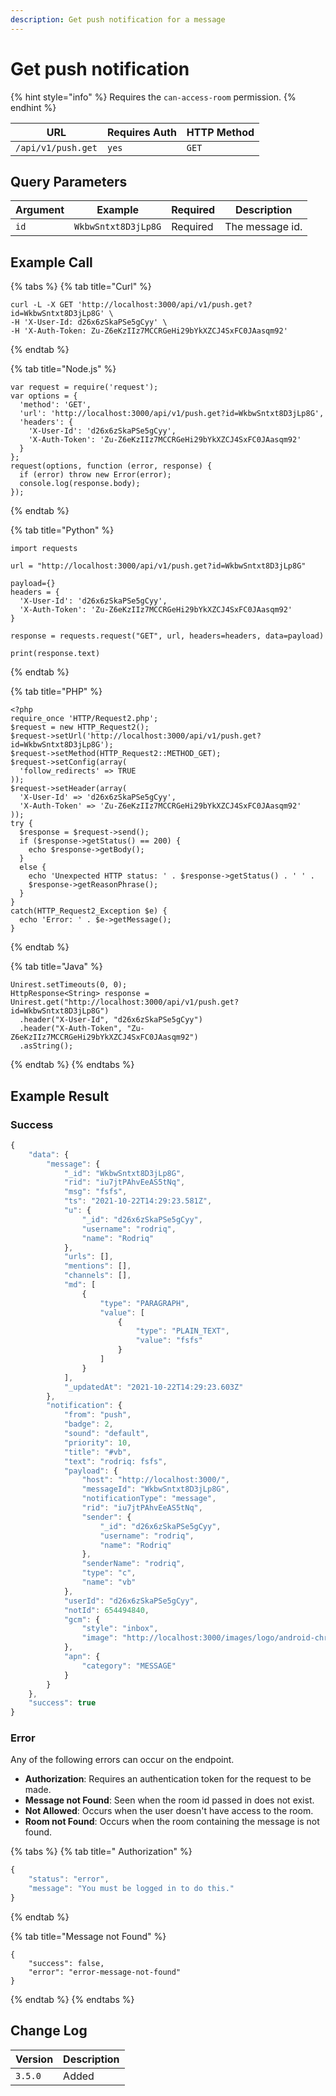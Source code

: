 ```yaml
---
description: Get push notification for a message
---
```


# Get push notification

{% hint style="info" %}
Requires the `can-access-room` permission.
{% endhint %}

| URL                | Requires Auth | HTTP Method |
| ------------------ | ------------- | ----------- |
| `/api/v1/push.get` | `yes`         | `GET`       |

## Query Parameters

| Argument | Example             | Required | Description     |
| -------- | ------------------- | -------- | --------------- |
| `id`     | `WkbwSntxt8D3jLp8G` | Required | The message id. |

## Example Call

{% tabs %}
{% tab title="Curl" %}
```
curl -L -X GET 'http://localhost:3000/api/v1/push.get?id=WkbwSntxt8D3jLp8G' \
-H 'X-User-Id: d26x6zSkaPSe5gCyy' \
-H 'X-Auth-Token: Zu-Z6eKzIIz7MCCRGeHi29bYkXZCJ4SxFC0JAasqm92'
```
{% endtab %}

{% tab title="Node.js" %}
```
var request = require('request');
var options = {
  'method': 'GET',
  'url': 'http://localhost:3000/api/v1/push.get?id=WkbwSntxt8D3jLp8G',
  'headers': {
    'X-User-Id': 'd26x6zSkaPSe5gCyy',
    'X-Auth-Token': 'Zu-Z6eKzIIz7MCCRGeHi29bYkXZCJ4SxFC0JAasqm92'
  }
};
request(options, function (error, response) {
  if (error) throw new Error(error);
  console.log(response.body);
});

```
{% endtab %}

{% tab title="Python" %}
```
import requests

url = "http://localhost:3000/api/v1/push.get?id=WkbwSntxt8D3jLp8G"

payload={}
headers = {
  'X-User-Id': 'd26x6zSkaPSe5gCyy',
  'X-Auth-Token': 'Zu-Z6eKzIIz7MCCRGeHi29bYkXZCJ4SxFC0JAasqm92'
}

response = requests.request("GET", url, headers=headers, data=payload)

print(response.text)

```
{% endtab %}

{% tab title="PHP" %}
```
<?php
require_once 'HTTP/Request2.php';
$request = new HTTP_Request2();
$request->setUrl('http://localhost:3000/api/v1/push.get?id=WkbwSntxt8D3jLp8G');
$request->setMethod(HTTP_Request2::METHOD_GET);
$request->setConfig(array(
  'follow_redirects' => TRUE
));
$request->setHeader(array(
  'X-User-Id' => 'd26x6zSkaPSe5gCyy',
  'X-Auth-Token' => 'Zu-Z6eKzIIz7MCCRGeHi29bYkXZCJ4SxFC0JAasqm92'
));
try {
  $response = $request->send();
  if ($response->getStatus() == 200) {
    echo $response->getBody();
  }
  else {
    echo 'Unexpected HTTP status: ' . $response->getStatus() . ' ' .
    $response->getReasonPhrase();
  }
}
catch(HTTP_Request2_Exception $e) {
  echo 'Error: ' . $e->getMessage();
}
```
{% endtab %}

{% tab title="Java" %}
```
Unirest.setTimeouts(0, 0);
HttpResponse<String> response = Unirest.get("http://localhost:3000/api/v1/push.get?id=WkbwSntxt8D3jLp8G")
  .header("X-User-Id", "d26x6zSkaPSe5gCyy")
  .header("X-Auth-Token", "Zu-Z6eKzIIz7MCCRGeHi29bYkXZCJ4SxFC0JAasqm92")
  .asString();

```
{% endtab %}
{% endtabs %}

## Example Result

### Success

```javascript
{
    "data": {
        "message": {
            "_id": "WkbwSntxt8D3jLp8G",
            "rid": "iu7jtPAhvEeAS5tNq",
            "msg": "fsfs",
            "ts": "2021-10-22T14:29:23.581Z",
            "u": {
                "_id": "d26x6zSkaPSe5gCyy",
                "username": "rodriq",
                "name": "Rodriq"
            },
            "urls": [],
            "mentions": [],
            "channels": [],
            "md": [
                {
                    "type": "PARAGRAPH",
                    "value": [
                        {
                            "type": "PLAIN_TEXT",
                            "value": "fsfs"
                        }
                    ]
                }
            ],
            "_updatedAt": "2021-10-22T14:29:23.603Z"
        },
        "notification": {
            "from": "push",
            "badge": 2,
            "sound": "default",
            "priority": 10,
            "title": "#vb",
            "text": "rodriq: fsfs",
            "payload": {
                "host": "http://localhost:3000/",
                "messageId": "WkbwSntxt8D3jLp8G",
                "notificationType": "message",
                "rid": "iu7jtPAhvEeAS5tNq",
                "sender": {
                    "_id": "d26x6zSkaPSe5gCyy",
                    "username": "rodriq",
                    "name": "Rodriq"
                },
                "senderName": "rodriq",
                "type": "c",
                "name": "vb"
            },
            "userId": "d26x6zSkaPSe5gCyy",
            "notId": 654494840,
            "gcm": {
                "style": "inbox",
                "image": "http://localhost:3000/images/logo/android-chrome-192x192.png"
            },
            "apn": {
                "category": "MESSAGE"
            }
        }
    },
    "success": true
}
```

### Error

Any of the following errors can occur on the endpoint.

* **Authorization**: Requires an authentication token for the request to be made.
* **Message not Found**: Seen when the room id passed in does not exist.
* **Not Allowed**: Occurs when the user doesn't have access to the room.
* **Room not Found**: Occurs when the room containing the message is not found.

{% tabs %}
{% tab title=" Authorization" %}
```javascript
{
    "status": "error",
    "message": "You must be logged in to do this."
}
```
{% endtab %}

{% tab title="Message not Found" %}
```
{
    "success": false,
    "error": "error-message-not-found"
}
```
{% endtab %}
{% endtabs %}

## Change Log

| Version | Description |
| ------- | ----------- |
| `3.5.0` | Added       |
